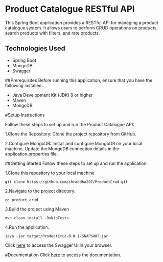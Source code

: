 # Product Catalogue RESTful API


This Spring Boot application provides a RESTful API for managing a product catalogue system. It allows users to perform CRUD operations on products, search products with filters, and rate products.

## Technologies Used

* Spring Boot
* MongoDB
* Swagger

##Prerequisites
Before running this application, ensure that you have the following installed:

* Java Development Kit (JDK) 8 or higher
* Maven
* MongoDB

#Setup Instructions

Follow these steps to set up and run the Product Catalogue API:

1.Clone the Repository:  Clone the project repository from GitHub.

2.Configure MongoDB: Install and configure MongoDB on your local machine. Update the MongoDB connection details in the application.properties file.


##Getting Started
Follow these steps to set up and run the application:

1.Clone this repository to your local machine

```
git clone https://github.com/shraddha207/ProductCrud.git
```
2.Navigate to the project directory.

```
cd product_crud
```
3.Build the project using Maven

```
mvn clean install -DskipTests

```
4.Run the application.

```
java -jar target/ProductCrud-0.0.1-SNAPSHOT.jar

```

Click [here](http://localhost:9091/swagger-ui.html#/product45controller) to access the Swagger UI in your browser.

#Documentation
Click [here](http://localhost:8590/swagger-ui.html#/product45controller) to access the documentation.





